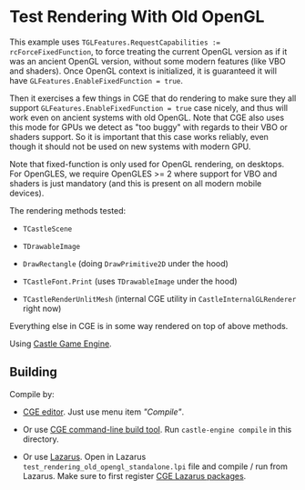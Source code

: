 # Test Rendering With Old OpenGL

This example uses `TGLFeatures.RequestCapabilities := rcForceFixedFunction`, to force treating the current OpenGL version as if it was an ancient OpenGL version, without some modern features (like VBO and shaders). Once OpenGL context is initialized, it is guaranteed it will have `GLFeatures.EnableFixedFunction = true`.

Then it exercises a few things in CGE that do rendering to make sure they all support `GLFeatures.EnableFixedFunction = true` case nicely, and thus will work even on ancient systems with old OpenGL. Note that CGE also uses this mode for GPUs we detect as "too buggy" with regards to their VBO or shaders support. So it is important that this case works reliably, even though it should not be used on new systems with modern GPU.

Note that fixed-function is only used for OpenGL rendering, on desktops. For OpenGLES, we require OpenGLES >= 2 where support for VBO and shaders is just mandatory (and this is present on all modern mobile devices).

The rendering methods tested:

- `TCastleScene`

- `TDrawableImage`

- `DrawRectangle` (doing `DrawPrimitive2D` under the hood)

- `TCastleFont.Print` (uses `TDrawableImage` under the hood)

- `TCastleRenderUnlitMesh` (internal CGE utility in `CastleInternalGLRenderer` right now)

Everything else in CGE is in some way rendered on top of above methods.

Using [Castle Game Engine](https://castle-engine.io/).

## Building

Compile by:

- [CGE editor](https://castle-engine.io/manual_editor.php). Just use menu item _"Compile"_.

- Or use [CGE command-line build tool](https://castle-engine.io/build_tool). Run `castle-engine compile` in this directory.

- Or use [Lazarus](https://www.lazarus-ide.org/). Open in Lazarus `test_rendering_old_opengl_standalone.lpi` file and compile / run from Lazarus. Make sure to first register [CGE Lazarus packages](https://castle-engine.io/documentation.php).
